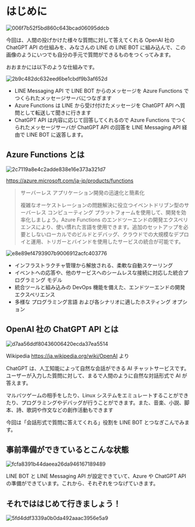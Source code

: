 # はじめに

![006f7b52f5bd860c643bcad06095ddcb](https://i.gyazo.com/006f7b52f5bd860c643bcad06095ddcb.jpg)

今回は、人間の投げかけた様々な質問に対して答えてくれる OpenAI 社の ChatGPT API の仕組みを、みなさんの LINE の LINE BOT に組み込んで、この画像のようにいつでも自分の手元で質問ができるものをつくってみます。

おおまかには以下のような仕組みです。

![2b9c482dc632eed6be1cbdf9b3af652d](https://i.gyazo.com/2b9c482dc632eed6be1cbdf9b3af652d.png)

- LINE Messaging API で LINE BOT からのメッセージを Azure Functions でつくられたメッセージサーバにつなぎます
- Azure Functions は LINE から受け付けたメッセージを ChatGPT API へ質問として転送して聞きに行きます
- ChatGPT API は内容に応じて回答してくれるので Azure Functions でつくられたメッセージサーバが ChatGPT API の回答を LINE Messaging API 経由で LINE BOT に返答します。

## Azure Functions とは

![2c7119a8e4c2adde838e16e373a321d7](https://i.gyazo.com/2c7119a8e4c2adde838e16e373a321d7.jpg)

https://azure.microsoft.com/ja-jp/products/functions

> サーバーレス アプリケーション開発の迅速化と簡素化
> 
> 複雑なオーケストレーションの問題解決に役立つイベントドリブン型のサーバーレス コンピューティング プラットフォームを使用して、開発を効率化しましょう。Azure Functions のエンドツーエンドの開発エクスペリエンスにより、使い慣れた言語を使用できます。追加のセットアップを必要としないローカルでのビルドとデバッグ、クラウドでの大規模なデプロイと運用、トリガーとバインドを使用したサービスの統合が可能です。

![e8e89ef4793907b9006912acfc403776](https://i.gyazo.com/e8e89ef4793907b9006912acfc403776.png)

- インフラストラクチャ管理から解放される、柔軟な自動スケーリング
- イベントへの応答や、他のサービスへのシームレスな接続に対応した統合プログラミング モデル
- 統合ツールと組み込みの DevOps 機能を備えた、エンドツーエンドの開発エクスペリエンス
- 多様な プログラミング言語 および各シナリオに適したホスティング オプション

## OpenAI 社の ChatGPT API とは

![d7aa56ddf80436006420ecda37ea5514](https://i.gyazo.com/d7aa56ddf80436006420ecda37ea5514.png)

Wikipedia https://ja.wikipedia.org/wiki/OpenAI より

ChatGPT は、人工知能によって自然な会話ができる AI チャットサービスです。ユーザーが入力した質問に対して、まるで人間のように自然な対話形式で AI が答えます。

マルバツゲームの相手をしたり、Linux システムをエミュレートすることができたり、プログラミングやデバッグが行うことができます。また、音楽、小説、脚本、詩、歌詞や作文などの創作活動もできます 

今回は「会話形式で質問に答えてくれる」役割を LINE BOT とつなぎこんでみます。

## 事前準備ができているとこんな状態

![fcfa8391b44daeea26da946167189489](https://i.gyazo.com/fcfa8391b44daeea26da946167189489.png)

LINE BOT と LINE Messaging API が設定できていて、Azure や ChatGPT API の準備ができています。これから、それぞれをつなげていきます。

## それでははじめて行きましょう！

![5fd4ddf3339a0b0da492aaac3956e5a9](https://i.gyazo.com/5fd4ddf3339a0b0da492aaac3956e5a9.png)

